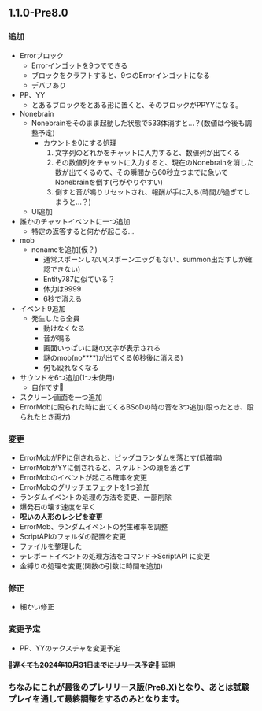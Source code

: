 ## 1.1.0-Pre8.0
### 追加
- Errorブロック
  - Errorインゴットを9つでできる
  - ブロックをクラフトすると、9つのErrorインゴットになる
  - デバフあり
- PP、YY
  - とあるブロックをとある形に置くと、そのブロックがPPYYになる。
- Nonebrain
  - Nonebrainをそのまま起動した状態で533体消すと...？(数値は今後も調整予定)
    - カウントを0にする処理
      1. 文字列のどれかをチャットに入力すると、数値列が出てくる
      2. その数値列をチャットに入力すると、現在のNonebrainを消した数が出てくるので、その瞬間から60秒立つまでに急いでNonebrainを倒す(弓がやりやすい)
      3. 倒すと音が鳴りリセットされ、報酬が手に入る(時間が過ぎてしまうと...？)
  - UI追加
- 誰かのチャットイベントに一つ追加
  - 特定の返答すると何かが起こる...
- mob
  - nonameを追加(仮？)
    - 通常スポーンしない(スポーンエッグもない、summon出だすしか確認できない)
    - Entity787に似ている？
    - 体力は9999
    - 6秒で消える
- イベント9追加
  - 発生したら全員
    - 動けなくなる
    - 音が鳴る
    - 画面いっぱいに謎の文字が表示される
    - 謎のmob(no****)が出てくる(6秒後に消える)
    - 何も殴れなくなる
- サウンドを6つ追加(1つ未使用)
  - 自作です🤔
- スクリーン画面を一つ追加
- ErrorMobに殴られた時に出てくるBSoDの時の音を3つ追加(殴ったとき、殴られたとき両方)
### 変更
- ErrorMobがPPに倒されると、ピッグコランダムを落とす(低確率)
- ErrorMobがYYに倒されると、スケルトンの頭を落とす
- ErrorMobのイベントが起こる確率を変更
- ErrorMobのグリッチエフェクトを1つ追加
- ランダムイベントの処理の方法を変更、一部削除
- 爆発石の壊す速度を早く
- **呪いの人形のレシピを変更**
- ErrorMob、ランダムイベントの発生確率を調整
- ScriptAPIのフォルダの配置を変更
- ファイルを整理した
- テレポートイベントの処理方法をコマンド→ScriptAPI に変更
- 金縛りの処理を変更(関数の引数に時間を追加)
### 修正
- 細かい修正
### 変更予定
- PP、YYのテクスチャを変更予定

~~**🎉遅くても2024年10月31日までにリリース予定🎉**~~
延期
### ちなみにこれが最後のプレリリース版(Pre8.X)となり、あとは試験プレイを通して最終調整をするのみとなります。
